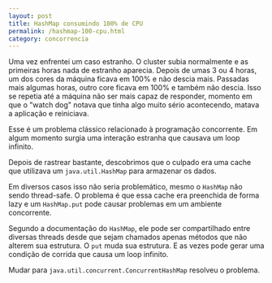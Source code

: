 ```yaml
---
layout: post
title: HashMap consumindo 100% de CPU
permalink: /hashmap-100-cpu.html
category: concorrencia
---
```


Uma vez enfrentei um caso estranho. O cluster subia normalmente e as primeiras horas nada de estranho aparecia.
Depois de umas 3 ou 4 horas, um dos cores da máquina ficava em 100% e não descia mais. Passadas mais algumas horas,
outro core ficava em 100% e também não descia. Isso se repetia até a máquina não ser mais capaz de responder, 
momento em que o "watch dog" notava que tinha algo muito sério acontecendo, matava a aplicação e reiniciava.

Esse é um problema clássico relacionado à programação concorrente. Em algum momento surgia uma interação estranha
que causava um loop infinito.

Depois de rastrear bastante, descobrimos que o culpado era uma cache que utilizava um `java.util.HashMap` para armazenar
os dados.

Em diversos casos isso não seria problemático, mesmo o `HashMap` não sendo thread-safe. O problema é que essa cache
era preenchida de forma lazy e um `HashMap.put` pode causar problemas em um ambiente concorrente.

Segundo a documentação do `HashMap`, ele pode ser compartilhado entre diversas threads desde que sejam chamados apenas
métodos que não alterem sua estrutura. O `put` muda sua estrutura. E as vezes pode gerar uma condição de corrida que
causa um loop infinito.

Mudar para `java.util.concurrent.ConcurrentHashMap` resolveu o problema.
